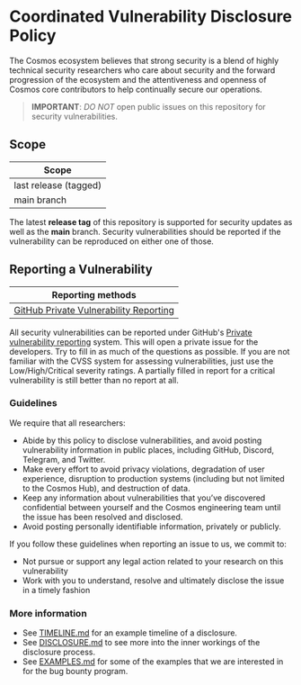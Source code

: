 # Coordinated Vulnerability Disclosure Policy

The Cosmos ecosystem believes that strong security is a blend of highly
technical security researchers who care about security and the forward
progression of the ecosystem and the attentiveness and openness of Cosmos core
contributors to help continually secure our operations.

> **IMPORTANT**: *DO NOT* open public issues on this repository for security
> vulnerabilities.

## Scope

| Scope                 |
|-----------------------|
| last release (tagged) |
| main branch           |

The latest **release tag** of this repository is supported for security updates
as well as the **main** branch. Security vulnerabilities should be reported if
the vulnerability can be reproduced on either one of those.

## Reporting a Vulnerability

| Reporting methods                                             |
|---------------------------------------------------------------|
| [GitHub Private Vulnerability Reporting][gh-private-advisory] |

All security vulnerabilities can be reported under GitHub's [Private
vulnerability reporting][gh-private-advisory] system. This will open a private
issue for the developers. Try to fill in as much of the questions as possible.
If you are not familiar with the CVSS system for assessing vulnerabilities, just
use the Low/High/Critical severity ratings. A partially filled in report for a
critical vulnerability is still better than no report at all.

### Guidelines

We require that all researchers:

* Abide by this policy to disclose vulnerabilities, and avoid posting
  vulnerability information in public places, including GitHub, Discord,
  Telegram, and Twitter.
* Make every effort to avoid privacy violations, degradation of user experience,
  disruption to production systems (including but not limited to the Cosmos
  Hub), and destruction of data.
* Keep any information about vulnerabilities that you’ve discovered confidential
  between yourself and the Cosmos engineering team until the issue has been
  resolved and disclosed.
* Avoid posting personally identifiable information, privately or publicly.

If you follow these guidelines when reporting an issue to us, we commit to:

* Not pursue or support any legal action related to your research on this
  vulnerability
* Work with you to understand, resolve and ultimately disclose the issue in a
  timely fashion

### More information

* See [TIMELINE.md] for an example timeline of a disclosure.
* See [DISCLOSURE.md] to see more into the inner workings of the disclosure
  process.
* See [EXAMPLES.md] for some of the examples that we are interested in for the
  bug bounty program.

[gh-private-advisory]: https://github.com/cometbft/cometbft/security/advisories/new
[h1]: https://hackerone.com/cosmos
[TIMELINE.md]: https://github.com/cosmos/security/blob/main/TIMELINE.md
[DISCLOSURE.md]: https://github.com/cosmos/security/blob/main/DISCLOSURE.md
[EXAMPLES.md]: https://github.com/cosmos/security/blob/main/EXAMPLES.md
